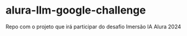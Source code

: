 # alura-llm-google-challenge
Repo com o projeto que irá participar do desafio Imersão IA Alura 2024
